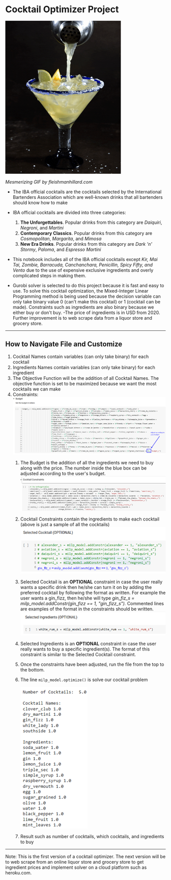 # Cocktail Optimizer Project
![alt text](https://github.com/fendihalim/fendihalim/blob/main/images/margarita-giph.gif)

*Mesmerizing GIF by fleishmanhillard.com*

- The IBA official cocktails are the cocktails selected by the International Bartenders Association which are well-known drinks that all bartenders should know how to make
- IBA official cocktails are divided into three categories:
  1. **The Unforgettables**. Popular drinks from this category are *Daiquiri*, *Negroni*, and *Martini*
  2. **Contemporary Classics**. Popular drinks from this category are *Cosmopolitan*, *Margarita*, and *Mimosa*
  3. **New Era Drinks**. Popular drinks from this category are *Dark 'n' Stormy*, *Paloma*, and *Espresso Martini*

- This notebook includes all of the IBA official cocktails except *Kir, Mai Tai, Zombie, Barracuda, Canchanchara, Penicillin, Spicy Fifty, and Vento* due to the use of expensive exclusive ingredients and overly complicated steps in making them.
- Gurobi solver is selected to do this project because it is fast and easy to use. To solve this cocktail optimization, the Mixed-Integer Linear Programming method is being used because the decision variable can only take binary value 0 (can't make this cocktail) or 1 (cocktail can be made). Constraints such as ingredients are also binary because we either buy or don't buy.
-The price of ingredients is in USD from 2020. Further improvement is to web scrape data from a liquor store and grocery store.
---
## How to Navigate File and Customize
1. Cocktail Names contain variables (can only take binary) for each cocktail
2. Ingredients Names contain variables (can only take binary) for each ingredient
3. The Objective Function will be the addition of all Cocktail Names. The objective function is set to be maximized because we want the most cocktails we can make
4. Constraints:
      ![alt text](https://github.com/fendihalim/fendihalim/blob/main/cocktail-project/images/budget-constraint-cocktail.png)
    1. The Budget is the addition of all the ingredients we need to buy along with the price. The number inside the blue box can be adjusted according to the user's budget.
      ![alt text](https://github.com/fendihalim/fendihalim/blob/main/cocktail-project/images/cocktail-constraint.png)
    2. Cocktail Constraints contain the ingredients to make each cocktail (above is just a sample of all the cocktails)
      ![alt text](https://github.com/fendihalim/fendihalim/blob/main/cocktail-project/images/selected-cocktail-constraint-.png)
    3. Selected Cocktail is an **OPTIONAL** constraint in case the user really wants a specific drink then he/she can turn it on by adding the preferred cocktail by following the format as written. For example the user wants a gin_fizz, then he/she will type *gin_fiz_s = milp_model.addConstr(gin_fizz == 1, "gin_fizz_s").* Commented lines are examples of the format in the constraints should be written.
      ![alt text](https://github.com/fendihalim/fendihalim/blob/main/cocktail-project/images/selected-ingredients-constraint.png)
    4. Selected Ingredients is an **OPTIONAL** constraint in case the user really wants to buy a specific ingredient(s). The format of this constraint is similar to the Selected Cocktail constraint.
    5. Once the constraints have been adjusted, run the file from the top to the bottom.
    6. The line `milp_model.optimize()` is solve our cocktail problem 
    
       ![alt text](https://github.com/fendihalim/fendihalim/blob/main/cocktail-project/images/cocktail-result.png)
       
    6. Result such as number of cocktails, which cocktails, and ingredients to buy
   
---
Note: This is the first version of a cocktail optimizer. The next version will be to web scrape from an online liquor store and grocery store to get ingredient prices and implement solver on a cloud platform such as heroku.com.
